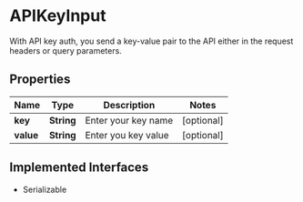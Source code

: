 

# APIKeyInput

With API key auth, you send a key-value pair to the API either in the request headers or query parameters.

## Properties

| Name | Type | Description | Notes |
|------------ | ------------- | ------------- | -------------|
|**key** | **String** | Enter your key name |  [optional] |
|**value** | **String** | Enter you key value |  [optional] |


## Implemented Interfaces

* Serializable


